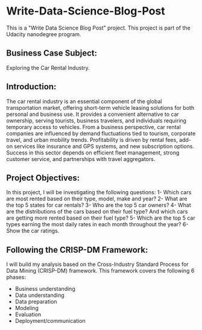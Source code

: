 # Write-Data-Science-Blog-Post

This is a "Write Data Science Blog Post" project.
This project is part of the Udacity nanodegree program.

## Business Case Subject:
Exploring the Car Rental Industry.

## Introduction:
The car rental industry is an essential component of the global transportation market, offering short-term vehicle leasing solutions for both personal and business use. It provides a convenient alternative to car ownership, serving tourists, business travelers, and individuals requiring temporary access to vehicles.
From a business perspective, car rental companies are influenced by demand fluctuations tied to tourism, corporate travel, and urban mobility trends. Profitability is driven by rental fees, add-on services like insurance and GPS systems, and new subscription options. Success in this sector depends on efficient fleet management, strong customer service, and partnerships with travel aggregators.

## Project Objectives:
In this project, I will be investigating the following questions:
1-	Which cars are most rented based on their type, model, make and year?
2-	What are the top 5 states for car rentals?
3-	Who are the top 5 car owners?
4-	What are the distributions of the cars based on their fuel type? And which cars are getting more rented based on their fuel type?
5-	Which are the top 5 car types earning the most daily rates in each month throughout the year?
6-	Show the car ratings.

## Following the CRISP-DM Framework:
I will build my analysis based on the  Cross-Industry Standard Process for Data Mining (CRISP-DM) framework. This framework covers the following 6 phases:
-	Business understanding
-	Data understanding
-	Data preparation
-	Modeling
-	Evaluation
-	Deployment/communication

